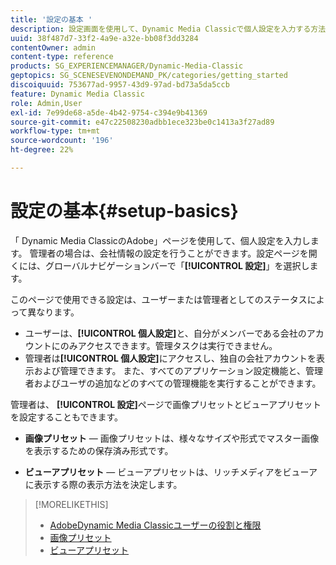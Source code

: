```yaml
---
title: '設定の基本 '
description: 設定画面を使用して、Dynamic Media Classicで個人設定を入力する方法をAdobeします。 管理者の場合は、会社情報の設定を行うことができます。
uuid: 38f487d7-33f2-4a9e-a32e-bb08f3dd3284
contentOwner: admin
content-type: reference
products: SG_EXPERIENCEMANAGER/Dynamic-Media-Classic
geptopics: SG_SCENESEVENONDEMAND_PK/categories/getting_started
discoiquuid: 753677ad-9957-43d9-97ad-bd73a5da5ccb
feature: Dynamic Media Classic
role: Admin,User
exl-id: 7e99de68-a5de-4b42-9754-c394e9b41369
source-git-commit: e47c22508230adbb1ece323be0c1413a3f27ad89
workflow-type: tm+mt
source-wordcount: '196'
ht-degree: 22%

---
```


# 設定の基本{#setup-basics}

「 Dynamic Media ClassicのAdobe」ページを使用して、個人設定を入力します。 管理者の場合は、会社情報の設定を行うことができます。設定ページを開くには、グローバルナビゲーションバーで「**[!UICONTROL 設定]**」を選択します。

このページで使用できる設定は、ユーザーまたは管理者としてのステータスによって異なります。

* ユーザーは、**[!UICONTROL 個人設定]**&#x200B;と、自分がメンバーである会社のアカウントにのみアクセスできます。管理タスクは実行できません。
* 管理者は&#x200B;**[!UICONTROL 個人設定]**&#x200B;にアクセスし、独自の会社アカウントを表示および管理できます。 また、すべてのアプリケーション設定機能と、管理者およびユーザの追加などのすべての管理機能を実行することができます。

管理者は、 **[!UICONTROL 設定]**&#x200B;ページで画像プリセットとビューアプリセットを設定することもできます。

* **画像プリセット**  — 画像プリセットは、様々なサイズや形式でマスター画像を表示するための保存済み形式です。

* **ビューアプリセット**  — ビューアプリセットは、リッチメディアをビューアに表示する際の表示方法を決定します。

>[!MORELIKETHIS]
>
>* [AdobeDynamic Media Classicユーザーの役割と権限](administration-setup.md#user_administration)
>* [画像プリセット](application-setup.md#image_presets)
>* [ビューアプリセット](application-setup.md#viewer_presets)

